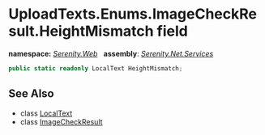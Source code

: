 # UploadTexts.Enums.ImageCheckResult.HeightMismatch field
**namespace:** *[Serenity.Web](../../README.md#serenity.web-namespace)*   **assembly**: *[Serenity.Net.Services](../../README.md)*

```csharp
public static readonly LocalText HeightMismatch;
```

## See Also

* class [LocalText](../Serenity.Net.Core/../../Serenity/LocalText.md)
* class [ImageCheckResult](../UploadTexts.Enums.ImageCheckResult.md)